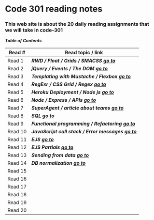 # Code 301 reading notes
### This web site is about the 20 daily reading assignments that we will take in code-301  

***Table of Contents***

Read #    |    Read topic / link
------    | ------------------
Read 1    | ***RWD / Float / Grids / SMACSS  [go to]( https://osama-yousef.github.io/Code-301-reading-notes/class-01 )***
Read 2    | ***jQuery / Events / The DOM [go to]( https://osama-yousef.github.io/Code-301-reading-notes/class-02 )***
Read 3    | ***Templating with Mustache / Flexbox [go to]( https://osama-yousef.github.io/Code-301-reading-notes/class-03 )***
Read 4    | ***RegExr / CSS Grid / Regex [go to]( https://osama-yousef.github.io/Code-301-reading-notes/class-04 )***
Read 5    | ***Heroku Deployment / Node js [go to]( https://osama-yousef.github.io/Code-301-reading-notes/class-05 )***
Read 6    | ***Node / Express / APIs [go to]( https://osama-yousef.github.io/Code-301-reading-notes/class-06 )***
Read 7    | ***SuperAgent / article about teams [go to]( https://osama-yousef.github.io/Code-301-reading-notes/class-07 )***  
Read 8    | ***SQL [go to]( https://osama-yousef.github.io/Code-301-reading-notes/class-08 )***   
Read 9    | ***Functional programming / Refactoring [go to]( https://osama-yousef.github.io/Code-301-reading-notes/class-09 )***
Read 10   | ***JavaScript call stack / Error messages [go to]( https://osama-yousef.github.io/Code-301-reading-notes/class-10 )***
Read 11   | ***EJS [go to]( https://osama-yousef.github.io/Code-301-reading-notes/class-11 )***
Read 12   | ***EJS Partials [go to]( https://osama-yousef.github.io/Code-301-reading-notes/class-12 )***
Read 13   | ***Sending from data [go to]( https://osama-yousef.github.io/Code-301-reading-notes/class-13 )***  
Read 14   | ***DB normalization [go to]( https://osama-yousef.github.io/Code-301-reading-notes/class-14 )***  
Read 15   |    
Read 16   |     
Read 17   |     
Read 18   |     
Read 19   |    
Read 20   | 
